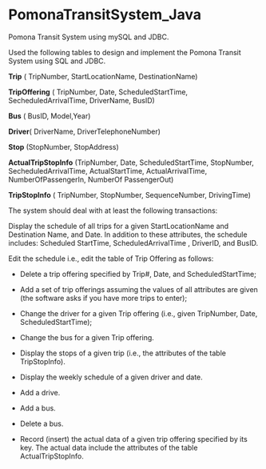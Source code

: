 # PomonaTransitSystem_Java
Pomona Transit System using mySQL and JDBC. 


Used the following tables to design and implement the Pomona Transit System using SQL and JDBC.

  **Trip** ( TripNumber, StartLocationName, DestinationName)

  **TripOffering** ( TripNumber, Date, ScheduledStartTime, SecheduledArrivalTime, DriverName, BusID)

  **Bus** ( BusID, Model,Year)

  **Driver**( DriverName, DriverTelephoneNumber)

  **Stop** (StopNumber, StopAddress)

  **ActualTripStopInfo** (TripNumber, Date, ScheduledStartTime, StopNumber, SecheduledArrivalTime, ActualStartTime, ActualArrivalTime, NumberOfPassengerIn, NumberOf PassengerOut)

  **TripStopInfo** ( TripNumber, StopNumber, SequenceNumber, DrivingTime)

The system should deal with at least the following transactions:

Display the schedule of all trips for a given StartLocationName and Destination Name, and Date. In addition to these attributes, the schedule includes: Scheduled StartTime, ScheduledArrivalTime , DriverID, and BusID.

Edit the schedule i.e., edit the table of Trip Offering as follows:

- Delete a trip offering specified by Trip#, Date, and ScheduledStartTime;

- Add a set of trip offerings assuming the values of all attributes are given (the software asks if you have more trips to enter);

- Change the driver for a given Trip offering (i.e., given TripNumber, Date, ScheduledStartTime);

- Change the bus for a given Trip offering.

- Display the stops of a given trip (i.e., the attributes of the table TripStopInfo).

- Display the weekly schedule of a given driver and date.

- Add a drive.

- Add a bus.

- Delete a bus.

- Record (insert) the actual data of a given trip offering specified by its key. The actual data include the attributes of the table ActualTripStopInfo.
